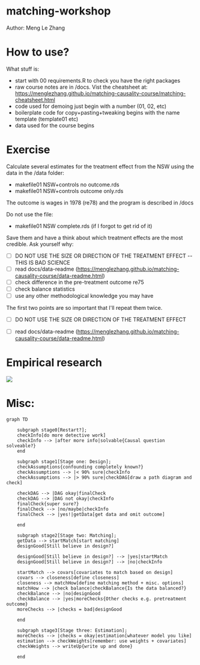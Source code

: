 # matching-workshop
Author: Meng Le Zhang

# How to use?

What stuff is:
- start with 00 requirements.R to check you have the right packages
- raw course notes are in /docs. Vist the cheatsheet at: https://menglezhang.github.io/matching-causality-course/matching-cheatsheet.html
- code used for demoing just begin with a number (01, 02, etc)
- boilerplate code for copy+pasting+tweaking begins with the name template (template01 etc)
- data used for the course begins

# Exercise
Calculate several estimates for the treatment effect from the NSW using the data in the /data folder:
- makefile01 NSW+controls no outcome.rds
- makefile01 NSW+controls outcome only.rds

The outcome is wages in 1978 (re78) and the program is described in /docs

Do not use the file:
- makefile01 NSW complete.rds (if I forgot to get rid of it)

Save them and have a think about which treatment effects are the most credible. Ask yourself why:
- [ ] DO NOT USE THE SIZE OR DIRECTION OF THE TREATMENT EFFECT -- THIS IS BAD SCIENCE
- [ ] read docs/data-readme (https://menglezhang.github.io/matching-causality-course/data-readme.html)
- [ ] check difference in the pre-treatment outcome re75
- [ ] check balance statistics
- [ ] use any other methodological knowledge you may have

The first two points are so important that I'll repeat them twice.
- [ ] DO NOT USE THE SIZE OR DIRECTION OF THE TREATMENT EFFECT
- [ ] read docs/data-readme (https://menglezhang.github.io/matching-causality-course/data-readme.html)



# Empirical research

[![](https://mermaid.ink/img/pako:eNqVVU1vEzEQ_SvDSpxoQ4ETARqVpio9ICQK4rDpwVlPslb8sdjerKJN_juz9nq3jRoEycGO_ebN1_OkzQrDMZtma8uqEn7MF3qhgT6uXsYj59kaL_LvSBvrZw8f4n1RYrG50yuTcwPKWASOHgsvtgiNsZuHIxicn1_Cnq082ggXdLh3Rm7ZUmJ7zWrHJPyuyY0wGroL7G5mh0iEmj8f2pv8vlvAaJzCHJ1Y6ycxXjlXq6ojdW1hyGmtudBrKIyqJIUsd7DRptGzAzxvFSP_CO8vXpJri_shp7_hL4_w86vbnFvWAIOK-RK4YJSEAqZ5ZHhI6SV45Ok2ZsN2-5XQTF53d6dg2vgIPQpwtGxdXVH9u6hSXcfLSKTNa8V2SzxNEnE7dC_2a_Rz5llOK3DahGyMEhRH7anAOCR1sn1v-_b5xkzhK_NFSc1JDez5g8cgvwDIwxZUAvd946H3t8ZwohRSwhKlwG2ntP5uNoTzL9ghz_3o-n-ttXlcxz7_gS1gCrNl1uVhEcyjA29ibrBkDqmeiTQ9qWAQbaVxqNG5nCM1CMeDhE2_AzywfjFNQqcKgkJfGg6vQAlXTMBEIfccySpmFNKhyCTTRS-Sz_FHe0ehlxiF0AP401fVI4fajIU8BerK342LoDzXfiMHNsIc4GQ9gcqit8i8Qj2orpf2aPcodAefKDj-xPUgUXheo--SRkuLNGRuaERRUahESacnPYXniAM-b0rq8DaMQI4SdqYGKTbYV3oExu52LL9QrEvvcosK1RLtFGpHEzaeUsdG3TyeuL1VoGms8PizasMKdRUeKadxeTjOfPxmZ5lCq5jg9NfQdqhFRqVXuMimtOXMbhbZQh8IV1fUcLzhwhubTVdMOjzLWO3N_U4Xw0FEzePQ608PfwAWc0LX)](https://mermaid.live/edit#pako:eNqVVU1vEzEQ_SvDSpxoQ4ETARqVpio9ICQK4rDpwVlPslb8sdjerKJN_juz9nq3jRoEycGO_ebN1_OkzQrDMZtma8uqEn7MF3qhgT6uXsYj59kaL_LvSBvrZw8f4n1RYrG50yuTcwPKWASOHgsvtgiNsZuHIxicn1_Cnq082ggXdLh3Rm7ZUmJ7zWrHJPyuyY0wGroL7G5mh0iEmj8f2pv8vlvAaJzCHJ1Y6ycxXjlXq6ojdW1hyGmtudBrKIyqJIUsd7DRptGzAzxvFSP_CO8vXpJri_shp7_hL4_w86vbnFvWAIOK-RK4YJSEAqZ5ZHhI6SV45Ok2ZsN2-5XQTF53d6dg2vgIPQpwtGxdXVH9u6hSXcfLSKTNa8V2SzxNEnE7dC_2a_Rz5llOK3DahGyMEhRH7anAOCR1sn1v-_b5xkzhK_NFSc1JDez5g8cgvwDIwxZUAvd946H3t8ZwohRSwhKlwG2ntP5uNoTzL9ghz_3o-n-ttXlcxz7_gS1gCrNl1uVhEcyjA29ibrBkDqmeiTQ9qWAQbaVxqNG5nCM1CMeDhE2_AzywfjFNQqcKgkJfGg6vQAlXTMBEIfccySpmFNKhyCTTRS-Sz_FHe0ehlxiF0AP401fVI4fajIU8BerK342LoDzXfiMHNsIc4GQ9gcqit8i8Qj2orpf2aPcodAefKDj-xPUgUXheo--SRkuLNGRuaERRUahESacnPYXniAM-b0rq8DaMQI4SdqYGKTbYV3oExu52LL9QrEvvcosK1RLtFGpHEzaeUsdG3TyeuL1VoGms8PizasMKdRUeKadxeTjOfPxmZ5lCq5jg9NfQdqhFRqVXuMimtOXMbhbZQh8IV1fUcLzhwhubTVdMOjzLWO3N_U4Xw0FEzePQ608PfwAWc0LX)

# Misc:

```{mermaid}
graph TD

    subgraph stage0[Restart?];
    checkInfo[do more detective work]
    checkInfo --> |after more info|solvable{Causal question solveable?}
    end

    subgraph stage1[Stage one: Design];
    checkAssumptions{confounding completely known?}
    checkAssumptions --> |< 90% sure|checkInfo
    checkAssumptions --> |> 90% sure|checkDAG[draw a path diagram and check]

    checkDAG --> |DAG okay|finalCheck
    checkDAG --> |DAG not okay|checkInfo
    finalCheck{super sure?}
    finalCheck --> |no/maybe|checkInfo
    finalCheck --> |yes!|getData[get data and omit outcome]

    end

    subgraph stage2[Stage two: Matching];
    getData --> startMatch[start matching]
    designGood[Still believe in design?]

    designGood[Still believe in design?] --> |yes|startMatch
    designGood[Still believe in design?] --> |no|checkInfo

    startMatch --> covars[covariates to match based on design]
    covars --> closeness[define closeness]
    closeness --> matchHow[define matching method + misc. options]
    matchHow --> |check balance|checkBalance{Is the data balanced?}
    checkBalance --> |no|designGood
    checkBalance --> |yes|moreChecks{Other checks e.g. pretreatment outcome}
    moreChecks --> |checks = bad|designGood

    end

    subgraph stage3[Stage three: Estimation];
    moreChecks --> |checks = okay|estimation[whatever model you like]
    estimation --> checkWeights[remember: use weights + covariates]
    checkWeights --> writeUp{write up and done}

    end

```
